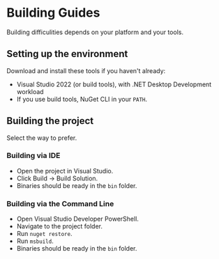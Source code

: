# Building Guides

Building difficulities depends on your platform and your tools.

## Setting up the environment

Download and install these tools if you haven't already:

* Visual Studio 2022 (or build tools), with .NET Desktop Development workload
* If you use build tools, NuGet CLI in your `PATH`.

## Building the project

Select the way to prefer.

### Building via IDE

* Open the project in Visual Studio.
* Click Build -> Build Solution.
* Binaries should be ready in the `bin` folder.

### Building via the Command Line

* Open Visual Studio Developer PowerShell.
* Navigate to the project folder.
* Run `nuget restore`.
* Run `msbuild`.
* Binaries should be ready in the `bin` folder.